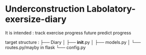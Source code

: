 # Underconstruction Labolatory-exersize-diary
 It is intended : track  exercise progress 
 future predict progress
 
 target structure : ├── Diary
                    │   ├── __init__.py
                    │   ├── models.py
                    │   └── routes.py/mayby in flask 
                    └── config.py
